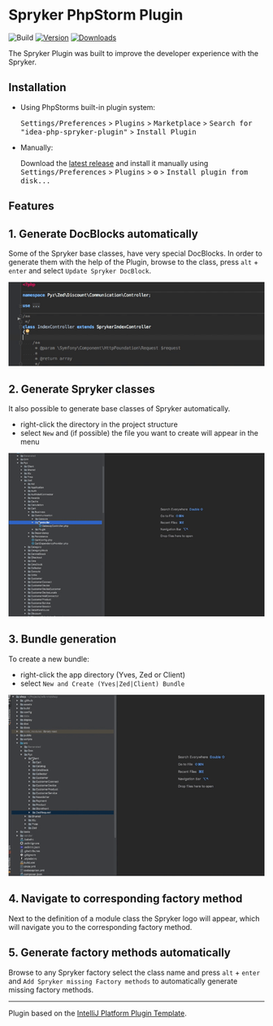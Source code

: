 Spryker PhpStorm Plugin
========================

![Build](https://github.com/tobi812/idea-php-spryker-plugin/workflows/Build/badge.svg)
[![Version](https://img.shields.io/jetbrains/plugin/v/8490-spryker-plugin.svg)](https://plugins.jetbrains.com/plugin/8490-spryker-plugin)
[![Downloads](https://img.shields.io/jetbrains/plugin/d/8490-spryker-plugin.svg)](https://plugins.jetbrains.com/plugin/8490-spryker-plugin)

<!-- Plugin description -->

The Spryker Plugin was built to improve the developer experience with the Spryker.

<!-- Plugin description end -->

## Installation

- Using PhpStorms built-in plugin system:

  <kbd>Settings/Preferences</kbd> > <kbd>Plugins</kbd> > <kbd>Marketplace</kbd> > <kbd>Search for "idea-php-spryker-plugin"</kbd> >
  <kbd>Install Plugin</kbd>

- Manually:

  Download the [latest release](https://github.com/tobi812/idea-php-spryker-plugin/releases/latest) and install it manually using
  <kbd>Settings/Preferences</kbd> > <kbd>Plugins</kbd> > <kbd>⚙️</kbd> > <kbd>Install plugin from disk...</kbd>


Features
------------------------


## 1. Generate DocBlocks automatically

Some of the Spryker base classes, have very special DocBlocks. In order to generate them with the help of the Plugin, browse to the class, press `alt` + `enter` and select `Update Spryker DocBlock`.


![Generate DocBlock](https://raw.githubusercontent.com/tobi812/idea-php-spryker-plugin/master/docs/update_docblock.gif)

## 2. Generate Spryker classes

It also possible to generate base classes of Spryker automatically.

- right-click the directory in the project structure
- select `New` and (if possible) the file you want to create will appear in the menu

![Generate DocBlock](https://raw.githubusercontent.com/tobi812/idea-php-spryker-plugin/master/docs/create_spryker_file.gif)

## 3. Bundle generation

To create a new bundle:

- right-click the app directory (Yves, Zed or Client)
- select `New and Create (Yves|Zed|Client) Bundle`

![Generate DocBlock](https://raw.githubusercontent.com/tobi812/idea-php-spryker-plugin/master/docs/create_spryker_bundle.gif)

## 4. Navigate to corresponding factory method

Next to the definition of a module class the Spryker logo will appear, which will navigate you to the corresponding factory 
method.

## 5. Generate factory methods automatically

Browse to any Spryker factory select the class name and press `alt` + `enter` and `Add Spryker missing Factory methods` to automatically generate missing factory methods.

---
Plugin based on the [IntelliJ Platform Plugin Template][template].

[template]: https://github.com/JetBrains/intellij-platform-plugin-template
